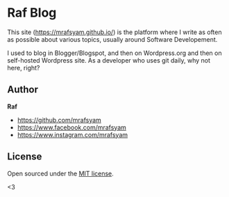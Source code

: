 # Raf Blog

This site (https://mrafsyam.github.io/) is the platform where I write as often as possible about various topics, usually around Software Developement.

I used to blog in Blogger/Blogspot, and then on Wordpress.org and then on self-hosted Wordpress site. As a developer who uses git daily, why not here, right? 

## Author

**Raf**
- <https://github.com/mrafsyam>
- <https://www.facebook.com/mrafsyam>
- <https://www.instagram.com/mrafsyam>


## License

Open sourced under the [MIT license](LICENSE.md).

<3
